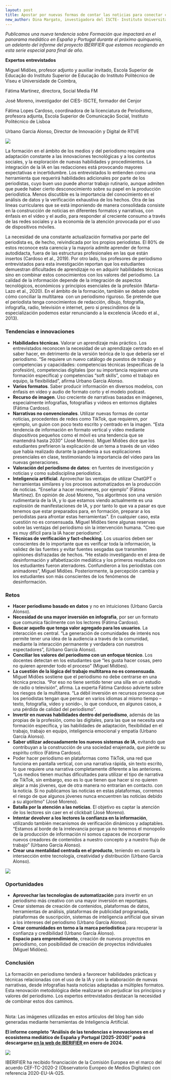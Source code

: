 ```yaml
---
layout: post
title: Apostar por nuevas formas de contar las noticias para conectar con los jóvenes
new_author: Dina Margato, investigadora del ISCTE- Instituto Universitário de Lisboa
---
```

<!--StartFragment-->

*Publicamos una nueva tendencia sobre Formación que impactará en el panorama mediático en España y Portugal durante el próximo quinquenio, un adelanto del informe del proyecto IBERIFIER que estamos recogiendo en esta serie especial para final de año.*

**Expertos entrevistados**

Miguel Midões, profesor adjunto y auxiliar invitado, Escola Superior de Educação do Instituto Superior de Educação do Instituto Politécnico de Viseu e Universidade de Coimbra, 

Fátima Martinez, directora, Social Media FM

José Moreno, investigador del CIES- ISCTE, formador del Cenjor

Fátima Lopes Cardoso, coordinadora de la licenciatura de Periodismo, profesora adjunta, Escola Superior de Comunicação Social, Instituto Politécnico de Lisboa

Urbano Garcia Alonso, Director de Innovación y Digital de RTVE

![](/images/001/formación-1.png)

La formación en el ámbito de los medios y del periodismo requiere una adaptación constante a las innovaciones tecnológicas y a los contextos sociales, y la exploración de nuevas habilidades y procedimientos. La integración de la IA en las redacciones está provocando mayores expectativas e incertidumbre. Los entrevistados lo entienden como una herramienta que requerirá habilidades adicionales por parte de los periodistas, cuyo buen uso puede ahorrar trabajo rutinario, aunque admiten que puede haber cierto desconocimiento sobre su papel en la producción periodística. Menos discutible es la importancia del conocimiento en el análisis de datos y la verificación exhaustiva de los hechos. Otra de las líneas curriculares que se está imponiendo de manera consolidada consiste en la construcción de noticias en diferentes formatos y narrativas, con énfasis en el vídeo y el audio, para responder al creciente consumo a través de las redes sociales y a la economía de la atención provocada por el uso de dispositivos móviles.

La necesidad de una constante actualización formativa por parte del periodista es, de hecho, reivindicada por los propios periodistas. El 80% de estos reconoce esta carencia y la mayoría admite aprender de forma autodidacta, fuera de las estructuras profesionales en las que están insertos (Cardoso et al., 2019). Por otro lado, los profesores de periodismo entrevistados para esta investigación reportan que los estudiantes demuestran dificultades de aprendizaje no en adquirir habilidades técnicas sino en combinar estos conocimientos con los valores del periodismo. La calidad de la información depende de la integración de aspectos tecnológicos, económicos y principios esenciales de la profesión (Marta-Lazo et al., 2020). En el ámbito de la formación, también se debate sobre cómo conciliar la multitarea  con un periodismo riguroso. Se pretende que el periodista tenga conocimientos de redacción, dibujo, fotografía, infografía, radio, televisión e internet, pero si prescindimos de la especialización podemos estar renunciando a la excelencia (Acedo et al., 2013).



### Tendencias e innovaciones

* **Habilidades técnicas**. Valorar un aprendizaje más práctico. Los entrevistados reconocen la necesidad de un aprendizaje centrado en el saber hacer, en detrimento de la versión teórica de lo que debería ser el periodismo. “Se requiere un nuevo catálogo de puestos de trabajo y competencias y capacidades: competencias técnicas (específicas de la profesión), competencias digitales (por su importancia requieren una formación específica) y competencias “soft skills”, como el trabajo en equipo, la flexibilidad”, afirma Urbano García Alonso.
* **Varios formatos**. Saber producir información en diversos modelos, con énfasis en vídeo y audio de formato corto y el modelo podcast.
* **Recurso de imagen**. Uso creciente de narrativas basadas en imágenes, especialmente infografías, fotografías y videos en entornos digitales (Fátima Cardoso).
* **Narrativas no convencionales**. Utilizar nuevas formas de contar noticias, procedentes de redes como TikTok, que requieren, por ejemplo, un guion con poco texto escrito y centrado en la imagen. “Esta tendencia de información en formato vertical y vídeo mediante dispositivos pequeños como el móvil es una tendencia que se mantendrá hasta 2030” (José Moreno). Miguel Midões dice que los estudiantes prefirieron la explicación de un tema a través de un video que había realizado durante la pandemia a sus explicaciones presenciales en clase, testimoniando la importancia del video para las nuevas generaciones.
* **Valoración del periodismo de datos**: en fuentes de investigación y noticias y como subdisciplina periodística.
* **Inteligencia artificial**. Aprovechar las ventajas de utilizar ChatGPT o herramientas similares y los procesos automatizados en la producción de noticias. “Enseñar a hacer resúmenes, por ejemplo” (Fátima Martínez). En opinión de José Moreno, “los algoritmos son una versión rudimentaria de la IA, y lo que estamos viendo actualmente es una explosión de manifestaciones de IA, y por tanto lo que va a pasar es que tenemos que estar preparados para, en formación, preparar a los periodistas para afrontar estas herramientas". En cualquier caso, esta cuestión no es consensuada. Miguel Midões tiene algunas reservas sobre las ventajas del periodismo sin la intervención humana. "Creo que es muy difícil para la IA hacer periodismo".
* **Técnicas de verificación y fact-checking**. Los usuarios deben ser conscientes de lo importante que es verificar toda la información, la validez de las fuentes y evitar fuentes sesgadas que transmiten opiniones disfrazadas de hechos. “He estado investigando en el área de desinformación y alfabetización mediática y los primeros resultados con los estudiantes fueron aterradores. Confundieron a los periodistas con animadores”, Miguel Midões. Posteriormente, la percepción cambia y los estudiantes son más conscientes de los fenómenos de desinformación.



### Retos

* **Hacer periodismo basado en datos** y no en intuiciones (Urbano García Alonso).
* **Necesidad de una mayor inversión en infografía**, por ser un formato que comunica fácilmente con los lectores (Fátima Cardoso).
* **Buscar aquello que tenga valor agregado para los usuarios**. La interacción es central. “La generación de comunidades de interés nos permite tener una idea de la audiencia a través de la comunidad, mediante la interacción permanente y verdadera con nuestros espectadores”, (Urbano García Alonso).
* **Conciliar los valores del periodismo con un enfoque técnico**. Los docentes detectan en los estudiantes que “les gusta hacer cosas, pero no quieren aprender todo el proceso” (Miguel Midões).
* **La cuestión de la lógica del trabajo multitarea no es consensuada**. Miguel Midões sostiene que el periodismo no debe centrarse en una técnica precisa. “Por eso no tiene sentido tener una silla en un estudio de radio o televisión”, afirma. La experta Fátima Cardoso advierte sobre los riesgos de la multitarea. “La débil inversión en recursos provoca que los periodistas tengan que pensar en varios idiomas al mismo tiempo –texto, fotografía, vídeo y sonido–, lo que conduce, en algunos casos, a una pérdida de calidad del periodismo”.
* **Invertir en nuevas habilidades dentro del periodismo**, además de las propias de la profesión, como las digitales, para las que se necesita una formación específica, y las habilidades de adaptación, flexibilidad en el trabajo, trabajo en equipo, inteligencia emocional y empatía (Urbano García Alonso).
* **Saber utilizar adecuadamente los nuevos sistemas de IA**, evitando que contribuyan a la construcción de una sociedad enajenada, que pierde su espíritu crítico (Fátima Cardoso).
* Poder hacer periodismo en plataformas como TikTok, una red que funciona en pantalla vertical, con una narrativa rápida, sin texto escrito, lo que requiere una narrativa completamente diferente a las anteriores. “Los medios tienen muchas dificultades para utilizar el tipo de narrativa de TikTok, sin embargo, eso es lo que tienen que hacer si no quieren alejar a más jóvenes, que de otra manera no entrarían en contacto. con la noticia. Si no publicamos las noticias en estas plataformas, corremos el riesgo de que algunos jóvenes nunca encuentren las noticias debido a su algoritmo” (José Moreno).
* **Batalla por la atención a las noticias**. El objetivo es captar la atención de los lectores sin caer en el clickbait (José Moreno).
* **Intentar devolver a los lectores la confianza en la información**, utilizando también mecanismos de verificación dinámicos y adaptables. “Estamos al borde de la irrelevancia porque ya no tenemos el monopolio de la producción de información ni somos capaces de incorporar nuevos creadores de contenidos a nuestro concepto y a nuestro flujo de trabajo” (Urbano García Alonso).
* **Crear una mentalidad centrada en el producto**, teniendo en cuenta la intersección entre tecnología, creatividad y distribución (Urbano García Alonso).

![](/images/001/formación-2.png)

### Oportunidades

* **Aprovechar las tecnologías de automatización** para invertir en un periodismo más creativo con una mayor inversión en reportajes.
* Crear sistemas de creación de contenidos, plataformas de datos, herramientas de análisis, plataformas de publicidad programada, plataformas de suscripción, sistemas de inteligencia artificial que sirvan a los intereses del periodismo (Urbano García Alonso).
* **Crear comunidades en torno a la marca periodística** para recuperar la confianza y credibilidad (Urbano García Alonso).
* **Espacio para emprendimiento**, creación de nuevos proyectos en periodismo, con posibilidad de creación de proyectos individuales (Miguel Midões).



### Conclusión

La formación en periodismo tenderá a favorecer habilidades prácticas y técnicas relacionadas con el uso de la IA y con la elaboración de nuevas narrativas, desde infografías hasta noticias adaptadas a múltiples formatos. Esta renovación metodológica debe realizarse sin perjudicar los principios y valores del periodismo. Los expertos entrevistados destacan la necesidad de combinar estos dos caminos.

\
Nota: Las imágenes utilizadas en estos artículos del blog han sido generadas mediante herramientas de Inteligencia Artificial.

**El informe completo “Análisis de las tendencias e innovaciones en el ecosistema mediático de España y Portugal (2025-2030)” podrá descargarse [en la web de IBERIFIER ](https://iberifier.eu/resultados/)en enero de 2024.**

![](blob:https://mipumh.netlify.app/565c37e4-e107-4d21-b7fa-41493ababe3d)

IBERIFIER ha recibido financiación de la Comisión Europea en el marco del acuerdo CEF-TC-2020-2 (Observatorio Europeo de Medios Digitales) con referencia 2020-EU-IA-025.

<!--EndFragment-->